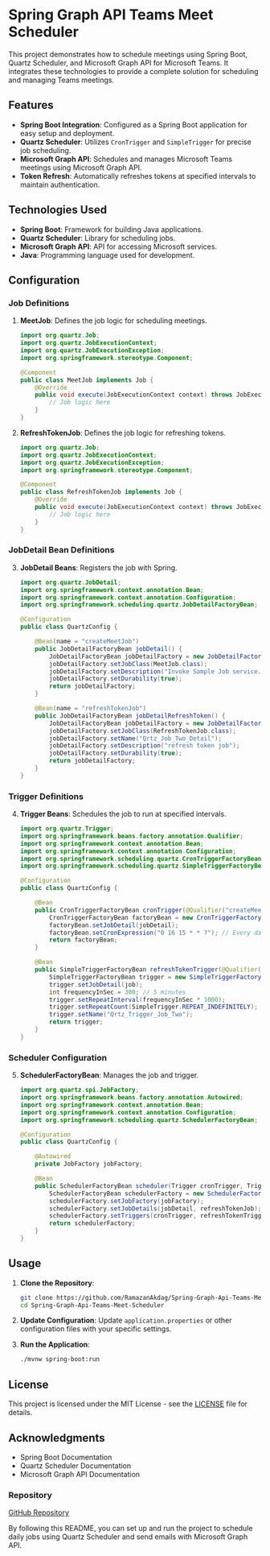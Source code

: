 # Spring Graph API Teams Meet Scheduler

This project demonstrates how to schedule meetings using Spring Boot, Quartz Scheduler, and Microsoft Graph API for Microsoft Teams. It integrates these technologies to provide a complete solution for scheduling and managing Teams meetings.

## Features

- **Spring Boot Integration**: Configured as a Spring Boot application for easy setup and deployment.
- **Quartz Scheduler**: Utilizes `CronTrigger` and `SimpleTrigger` for precise job scheduling.
- **Microsoft Graph API**: Schedules and manages Microsoft Teams meetings using Microsoft Graph API.
- **Token Refresh**: Automatically refreshes tokens at specified intervals to maintain authentication.

## Technologies Used

- **Spring Boot**: Framework for building Java applications.
- **Quartz Scheduler**: Library for scheduling jobs.
- **Microsoft Graph API**: API for accessing Microsoft services.
- **Java**: Programming language used for development.

## Configuration

### Job Definitions

1. **MeetJob**: Defines the job logic for scheduling meetings.
    ```java
    import org.quartz.Job;
    import org.quartz.JobExecutionContext;
    import org.quartz.JobExecutionException;
    import org.springframework.stereotype.Component;

    @Component
    public class MeetJob implements Job {
        @Override
        public void execute(JobExecutionContext context) throws JobExecutionException {
            // Job logic here
        }
    }
    ```

2. **RefreshTokenJob**: Defines the job logic for refreshing tokens.
    ```java
    import org.quartz.Job;
    import org.quartz.JobExecutionContext;
    import org.quartz.JobExecutionException;
    import org.springframework.stereotype.Component;

    @Component
    public class RefreshTokenJob implements Job {
        @Override
        public void execute(JobExecutionContext context) throws JobExecutionException {
            // Job logic here
        }
    }
    ```

### JobDetail Bean Definitions

3. **JobDetail Beans**: Registers the job with Spring.
    ```java
    import org.quartz.JobDetail;
    import org.springframework.context.annotation.Bean;
    import org.springframework.context.annotation.Configuration;
    import org.springframework.scheduling.quartz.JobDetailFactoryBean;

    @Configuration
    public class QuartzConfig {

        @Bean(name = "createMeetJob")
        public JobDetailFactoryBean jobDetail() {
            JobDetailFactoryBean jobDetailFactory = new JobDetailFactoryBean();
            jobDetailFactory.setJobClass(MeetJob.class);
            jobDetailFactory.setDescription("Invoke Sample Job service...");
            jobDetailFactory.setDurability(true);
            return jobDetailFactory;
        }

        @Bean(name = "refreshTokenJob")
        public JobDetailFactoryBean jobDetailRefreshToken() {
            JobDetailFactoryBean jobDetailFactory = new JobDetailFactoryBean();
            jobDetailFactory.setJobClass(RefreshTokenJob.class);
            jobDetailFactory.setName("Qrtz_Job_Two_Detail");
            jobDetailFactory.setDescription("refresh token job");
            jobDetailFactory.setDurability(true);
            return jobDetailFactory;
        }
    }
    ```

### Trigger Definitions

4. **Trigger Beans**: Schedules the job to run at specified intervals.
    ```java
    import org.quartz.Trigger;
    import org.springframework.beans.factory.annotation.Qualifier;
    import org.springframework.context.annotation.Bean;
    import org.springframework.context.annotation.Configuration;
    import org.springframework.scheduling.quartz.CronTriggerFactoryBean;
    import org.springframework.scheduling.quartz.SimpleTriggerFactoryBean;

    @Configuration
    public class QuartzConfig {

        @Bean
        public CronTriggerFactoryBean cronTrigger(@Qualifier("createMeetJob") JobDetail jobDetail) {
            CronTriggerFactoryBean factoryBean = new CronTriggerFactoryBean();
            factoryBean.setJobDetail(jobDetail);
            factoryBean.setCronExpression("0 16 15 * * ?"); // Every day at 15:16
            return factoryBean;
        }

        @Bean
        public SimpleTriggerFactoryBean refreshTokenTrigger(@Qualifier("refreshTokenJob") JobDetail job) {
            SimpleTriggerFactoryBean trigger = new SimpleTriggerFactoryBean();
            trigger.setJobDetail(job);
            int frequencyInSec = 300; // 5 minutes
            trigger.setRepeatInterval(frequencyInSec * 1000);
            trigger.setRepeatCount(SimpleTrigger.REPEAT_INDEFINITELY);
            trigger.setName("Qrtz_Trigger_Job_Two");
            return trigger;
        }
    }
    ```

### Scheduler Configuration

5. **SchedulerFactoryBean**: Manages the job and trigger.
    ```java
    import org.quartz.spi.JobFactory;
    import org.springframework.beans.factory.annotation.Autowired;
    import org.springframework.context.annotation.Bean;
    import org.springframework.context.annotation.Configuration;
    import org.springframework.scheduling.quartz.SchedulerFactoryBean;

    @Configuration
    public class QuartzConfig {

        @Autowired
        private JobFactory jobFactory;

        @Bean
        public SchedulerFactoryBean scheduler(Trigger cronTrigger, Trigger refreshTokenTrigger, JobDetail jobDetail, JobDetail refreshTokenJob) {
            SchedulerFactoryBean schedulerFactory = new SchedulerFactoryBean();
            schedulerFactory.setJobFactory(jobFactory);
            schedulerFactory.setJobDetails(jobDetail, refreshTokenJob);
            schedulerFactory.setTriggers(cronTrigger, refreshTokenTrigger);
            return schedulerFactory;
        }
    }
    ```

## Usage

1. **Clone the Repository**:
    ```bash
    git clone https://github.com/RamazanAkdag/Spring-Graph-Api-Teams-Meet-Scheduler.git
    cd Spring-Graph-Api-Teams-Meet-Scheduler
    ```

2. **Update Configuration**: Update `application.properties` or other configuration files with your specific settings.

3. **Run the Application**:
    ```bash
    ./mvnw spring-boot:run
    ```

## License
This project is licensed under the MIT License - see the [LICENSE](LICENSE) file for details.

## Acknowledgments
- Spring Boot Documentation
- Quartz Scheduler Documentation
- Microsoft Graph API Documentation

### Repository
[GitHub Repository](https://github.com/RamazanAkdag/Spring-Graph-Api-Teams-Meet-Scheduler)

By following this README, you can set up and run the project to schedule daily jobs using Quartz Scheduler and send emails with Microsoft Graph API.
